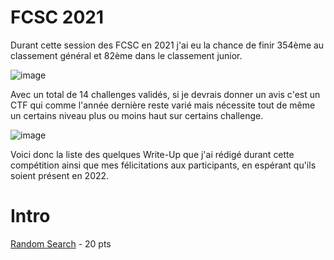 # FCSC 2021
Durant cette session des FCSC en 2021 j'ai eu la chance de finir 354ème au classement général et 82ème dans le classement junior.

![image](https://user-images.githubusercontent.com/55248135/116902985-2002c600-ac3c-11eb-8892-8bc86ac3194f.png)

Avec un total de 14 challenges validés, si je devrais donner un avis c'est un CTF qui comme l'année dernière reste varié mais nécessite tout de même un certains niveau plus ou moins haut sur certains challenge.

![image](https://media.discordapp.net/attachments/735245153131823144/838812215489724497/Score_en_fonction_du_temps.png)

Voici donc la liste des quelques Write-Up que j'ai rédigé durant cette compétition ainsi que mes félicitations aux participants, en espérant qu'ils soient présent en 2022.

# Intro
<a href="https://github.com/0xSiraak/Write-Ups/blob/master/FCSC%202021/Intro/Random%20Search.md">Random Search<a/> - 20 pts<br/>

